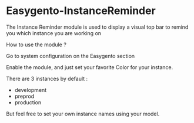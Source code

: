 # Easygento-InstanceReminder
The Instance Reminder module is used to display a visual top bar to remind you which instance you are working on

How to use the module ?

Go to system configuration on the Easygento section

Enable the module, and just set your favorite Color for your instance.

There are 3 instances by default :
<ul>
<li> development </li>
<li> preprod </li>
<li> production </li>
</ul>

But feel free to set your own instance names using your model.


